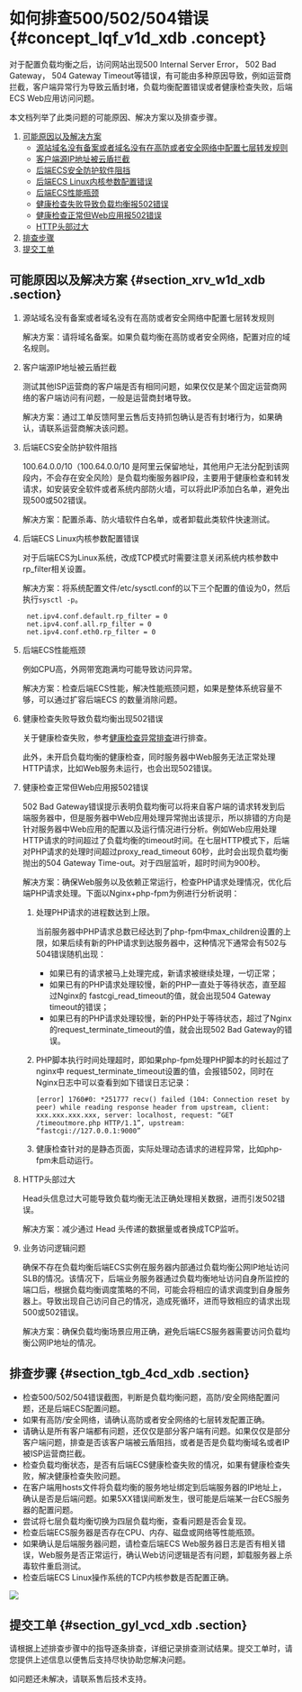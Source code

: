 # 如何排查500/502/504错误 {#concept_lqf_v1d_xdb .concept}

对于配置负载均衡之后，访问网站出现500 Internal Server Error， 502 Bad Gateway， 504 Gateway Timeout等错误，有可能由多种原因导致，例如运营商拦截，客户端异常行为导致云盾封堵，负载均衡配置错误或者健康检查失败，后端ECS Web应用访问问题。

本文档列举了此类问题的可能原因、解决方案以及排查步骤。

1.  [可能原因以及解决方案](#ol_srv_w1d_xdb)
    -   [源站域名没有备案或者域名没有在高防或者安全网络中配置七层转发规则](#1)
    -   [客户端源IP地址被云盾拦截](#2)
    -   [后端ECS安全防护软件阻挡](#3)
    -   [后端ECS Linux内核参数配置错误](#4)
    -   [后端ECS性能瓶颈](#5)
    -   [健康检查失败导致负载均衡报502错误](#6)
    -   [健康检查正常但Web应用报502错误](#7)
    -   [HTTP头部过大](#8)
2.  [排查步骤](#section_tgb_4cd_xdb)
3.  [提交工单](#section_gyl_vcd_xdb)

## 可能原因以及解决方案 {#section_xrv_w1d_xdb .section}

1.  源站域名没有备案或者域名没有在高防或者安全网络中配置七层转发规则

    解决方案：请将域名备案。如果负载均衡在高防或者安全网络，配置对应的域名规则。

2.  客户端源IP地址被云盾拦截

    测试其他ISP运营商的客户端是否有相同问题，如果仅仅是某个固定运营商网络的客户端访问有问题，一般是运营商封堵导致。

    解决方案：通过工单反馈阿里云售后支持抓包确认是否有封堵行为，如果确认，请联系运营商解决该问题。

3.  后端ECS安全防护软件阻挡

    100.64.0.0/10（100.64.0.0/10 是阿里云保留地址，其他用户无法分配到该网段内，不会存在安全风险）是负载均衡服务器IP段，主要用于健康检查和转发请求，如安装安全软件或者系统内部防火墙，可以将此IP添加白名单，避免出现500或502错误。

    解决方案：配置杀毒、防火墙软件白名单，或者卸载此类软件快速测试。

4.  后端ECS Linux内核参数配置错误

    对于后端ECS为Linux系统，改成TCP模式时需要注意关闭系统内核参数中rp\_filter相关设置。

    解决方案：将系统配置文件/etc/sysctl.conf的以下三个配置的值设为0，然后执行`sysctl -p`。

    ```
     net.ipv4.conf.default.rp_filter = 0
     net.ipv4.conf.all.rp_filter = 0
     net.ipv4.conf.eth0.rp_filter = 0
    ```

5.  后端ECS性能瓶颈

    例如CPU高，外网带宽跑满均可能导致访问异常。

    解决方案：检查后端ECS性能，解决性能瓶颈问题，如果是整体系统容量不够，可以通过扩容后端ECS 的数量消除问题。

6.  健康检查失败导致负载均衡出现502错误

    关于健康检查失败，参考[健康检查异常排查](intl.zh-CN/常见问题/如何排查ECS实例异常.md#)进行排查。

    此外，未开启负载均衡的健康检查，同时服务器中Web服务无法正常处理HTTP请求，比如Web服务未运行，也会出现502错误。

7.  健康检查正常但Web应用报502错误

    502 Bad Gateway错误提示表明负载均衡可以将来自客户端的请求转发到后端服务器中，但是服务器中Web应用处理异常抛出该提示，所以排错的方向是针对服务器中Web应用的配置以及运行情况进行分析。例如Web应用处理HTTP请求的时间超过了负载均衡的timeout时间。在七层HTTP模式下，后端对PHP请求的处理时间超过proxy\_read\_timeout 60秒，此时会出现负载均衡抛出的504 Gateway Time-out。对于四层监听，超时时间为900秒。

    解决方案：确保Web服务以及依赖正常运行，检查PHP请求处理情况，优化后端PHP请求处理。下面以Nginx+php-fpm为例进行分析说明：

    1.  处理PHP请求的进程数达到上限。

        当前服务器中PHP请求总数已经达到了php-fpm中max\_children设置的上限，如果后续有新的PHP请求到达服务器中，这种情况下通常会有502与504错误随机出现：

        -   如果已有的请求被马上处理完成，新请求被继续处理，一切正常；
        -   如果已有的PHP请求处理较慢，新的PHP一直处于等待状态，直至超过Nginx的 fastcgi\_read\_timeout的值，就会出现504 Gateway timeout的错误；
        -   如果已有的PHP请求处理较慢，新的PHP处于等待状态，超过了Nginx的request\_terminate\_timeout的值，就会出现502 Bad Gateway的错误。
    2.  PHP脚本执行时间处理超时，即如果php-fpm处理PHP脚本的时长超过了nginx中 request\_terminate\_timeout设置的值，会报错502，同时在Nginx日志中可以查看到如下错误日志记录：

        ```
        [error] 1760#0: *251777 recv() failed (104: Connection reset by peer) while reading response header from upstream, client: xxx.xxx.xxx.xxx, server: localhost, request: “GET /timeoutmore.php HTTP/1.1”, upstream: “fastcgi://127.0.0.1:9000”
        ```

    3.  健康检查针对的是静态页面，实际处理动态请求的进程异常，比如php-fpm未启动运行。
8.  HTTP头部过大

    Head头信息过大可能导致负载均衡无法正确处理相关数据，进而引发502错误。

    解决方案：减少通过 Head 头传递的数据量或者换成TCP监听。

9.  业务访问逻辑问题

    确保不存在负载均衡后端ECS实例在服务器内部通过负载均衡公网IP地址访问SLB的情况。该情况下，后端业务服务器通过负载均衡地址访问自身所监控的端口后，根据负载均衡调度策略的不同，可能会将相应的请求调度到自身服务器上。导致出现自己访问自己的情况，造成死循环，进而导致相应的请求出现500或502错误。

    解决方案：确保负载均衡场景应用正确，避免后端ECS服务器需要访问负载均衡公网IP地址的情况。


## 排查步骤 {#section_tgb_4cd_xdb .section}

-   检查500/502/504错误截图，判断是负载均衡问题，高防/安全网络配置问题，还是后端ECS配置问题。
-   如果有高防/安全网络，请确认高防或者安全网络的七层转发配置正确。
-   请确认是所有客户端都有问题，还仅仅是部分客户端有问题。如果仅仅是部分客户端问题，排查是否该客户端被云盾阻挡，或者是否是负载均衡域名或者IP被ISP运营商拦截。
-   检查负载均衡状态，是否有后端ECS健康检查失败的情况，如果有健康检查失败，解决健康检查失败问题。
-   在客户端用hosts文件将负载均衡的服务地址绑定到后端服务器的IP地址上，确认是否是后端问题。如果5XX错误间断发生，很可能是后端某一台ECS服务器的配置问题。
-   尝试将七层负载均衡切换为四层负载均衡，查看问题是否会复现。
-   检查后端ECS服务器是否存在CPU、内存、磁盘或网络等性能瓶颈。
-   如果确认是后端服务器问题，请检查后端ECS Web服务器日志是否有相关错误，Web服务是否正常运行，确认Web访问逻辑是否有问题，卸载服务器上杀毒软件重启测试。
-   检查后端ECS Linux操作系统的TCP内核参数是否配置正确。

![](http://static-aliyun-doc.oss-cn-hangzhou.aliyuncs.com/assets/img/4299/15580093843349_zh-CN.jpg)

## 提交工单 {#section_gyl_vcd_xdb .section}

请根据上述排查步骤中的指导逐条排查，详细记录排查测试结果。提交工单时，请您提供上述信息以便售后支持尽快协助您解决问题。

如问题还未解决，请联系售后技术支持。

